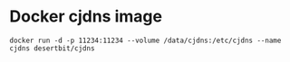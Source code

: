 # Docker cjdns image

```
docker run -d -p 11234:11234 --volume /data/cjdns:/etc/cjdns --name cjdns desertbit/cjdns
```
